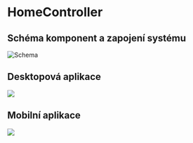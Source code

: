 # HomeController

## Schéma komponent a zapojení systému

![Schema](https://raw2.github.com/MilanPala/HomeController/master/doc/schema.png)

## Desktopová aplikace
![](https://raw2.github.com/MilanPala/HomeController/master/doc/desktop-web-gui.png)

## Mobilní aplikace
![](https://raw2.github.com/MilanPala/HomeController/master/doc/mobile-web-gui.png)
